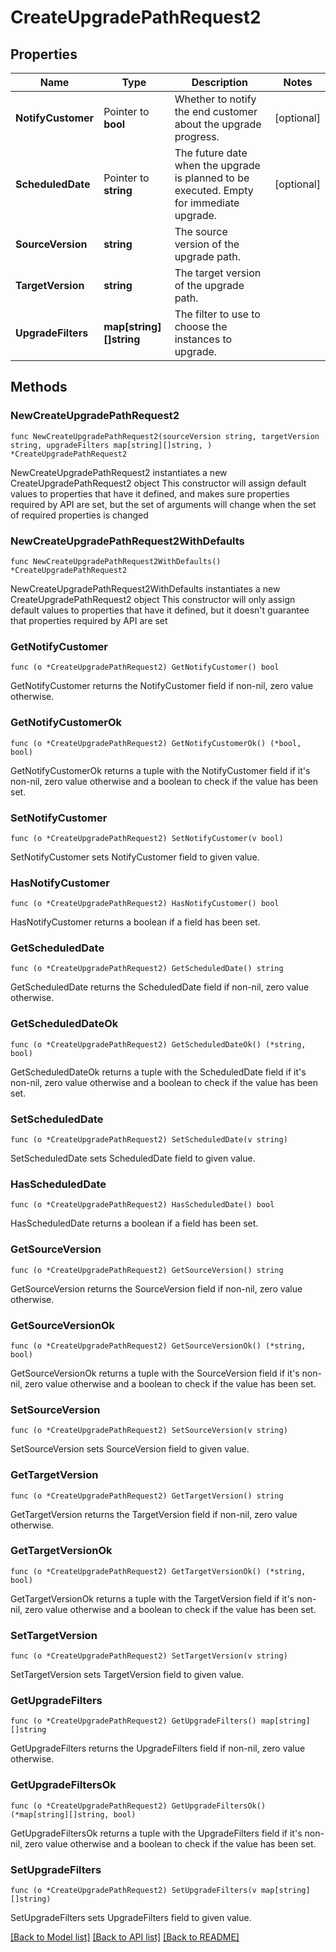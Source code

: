 # CreateUpgradePathRequest2

## Properties

Name | Type | Description | Notes
------------ | ------------- | ------------- | -------------
**NotifyCustomer** | Pointer to **bool** | Whether to notify the end customer about the upgrade progress. | [optional] 
**ScheduledDate** | Pointer to **string** | The future date when the upgrade is planned to be executed. Empty for immediate upgrade. | [optional] 
**SourceVersion** | **string** | The source version of the upgrade path. | 
**TargetVersion** | **string** | The target version of the upgrade path. | 
**UpgradeFilters** | **map[string][]string** | The filter to use to choose the instances to upgrade. | 

## Methods

### NewCreateUpgradePathRequest2

`func NewCreateUpgradePathRequest2(sourceVersion string, targetVersion string, upgradeFilters map[string][]string, ) *CreateUpgradePathRequest2`

NewCreateUpgradePathRequest2 instantiates a new CreateUpgradePathRequest2 object
This constructor will assign default values to properties that have it defined,
and makes sure properties required by API are set, but the set of arguments
will change when the set of required properties is changed

### NewCreateUpgradePathRequest2WithDefaults

`func NewCreateUpgradePathRequest2WithDefaults() *CreateUpgradePathRequest2`

NewCreateUpgradePathRequest2WithDefaults instantiates a new CreateUpgradePathRequest2 object
This constructor will only assign default values to properties that have it defined,
but it doesn't guarantee that properties required by API are set

### GetNotifyCustomer

`func (o *CreateUpgradePathRequest2) GetNotifyCustomer() bool`

GetNotifyCustomer returns the NotifyCustomer field if non-nil, zero value otherwise.

### GetNotifyCustomerOk

`func (o *CreateUpgradePathRequest2) GetNotifyCustomerOk() (*bool, bool)`

GetNotifyCustomerOk returns a tuple with the NotifyCustomer field if it's non-nil, zero value otherwise
and a boolean to check if the value has been set.

### SetNotifyCustomer

`func (o *CreateUpgradePathRequest2) SetNotifyCustomer(v bool)`

SetNotifyCustomer sets NotifyCustomer field to given value.

### HasNotifyCustomer

`func (o *CreateUpgradePathRequest2) HasNotifyCustomer() bool`

HasNotifyCustomer returns a boolean if a field has been set.

### GetScheduledDate

`func (o *CreateUpgradePathRequest2) GetScheduledDate() string`

GetScheduledDate returns the ScheduledDate field if non-nil, zero value otherwise.

### GetScheduledDateOk

`func (o *CreateUpgradePathRequest2) GetScheduledDateOk() (*string, bool)`

GetScheduledDateOk returns a tuple with the ScheduledDate field if it's non-nil, zero value otherwise
and a boolean to check if the value has been set.

### SetScheduledDate

`func (o *CreateUpgradePathRequest2) SetScheduledDate(v string)`

SetScheduledDate sets ScheduledDate field to given value.

### HasScheduledDate

`func (o *CreateUpgradePathRequest2) HasScheduledDate() bool`

HasScheduledDate returns a boolean if a field has been set.

### GetSourceVersion

`func (o *CreateUpgradePathRequest2) GetSourceVersion() string`

GetSourceVersion returns the SourceVersion field if non-nil, zero value otherwise.

### GetSourceVersionOk

`func (o *CreateUpgradePathRequest2) GetSourceVersionOk() (*string, bool)`

GetSourceVersionOk returns a tuple with the SourceVersion field if it's non-nil, zero value otherwise
and a boolean to check if the value has been set.

### SetSourceVersion

`func (o *CreateUpgradePathRequest2) SetSourceVersion(v string)`

SetSourceVersion sets SourceVersion field to given value.


### GetTargetVersion

`func (o *CreateUpgradePathRequest2) GetTargetVersion() string`

GetTargetVersion returns the TargetVersion field if non-nil, zero value otherwise.

### GetTargetVersionOk

`func (o *CreateUpgradePathRequest2) GetTargetVersionOk() (*string, bool)`

GetTargetVersionOk returns a tuple with the TargetVersion field if it's non-nil, zero value otherwise
and a boolean to check if the value has been set.

### SetTargetVersion

`func (o *CreateUpgradePathRequest2) SetTargetVersion(v string)`

SetTargetVersion sets TargetVersion field to given value.


### GetUpgradeFilters

`func (o *CreateUpgradePathRequest2) GetUpgradeFilters() map[string][]string`

GetUpgradeFilters returns the UpgradeFilters field if non-nil, zero value otherwise.

### GetUpgradeFiltersOk

`func (o *CreateUpgradePathRequest2) GetUpgradeFiltersOk() (*map[string][]string, bool)`

GetUpgradeFiltersOk returns a tuple with the UpgradeFilters field if it's non-nil, zero value otherwise
and a boolean to check if the value has been set.

### SetUpgradeFilters

`func (o *CreateUpgradePathRequest2) SetUpgradeFilters(v map[string][]string)`

SetUpgradeFilters sets UpgradeFilters field to given value.



[[Back to Model list]](../README.md#documentation-for-models) [[Back to API list]](../README.md#documentation-for-api-endpoints) [[Back to README]](../README.md)


